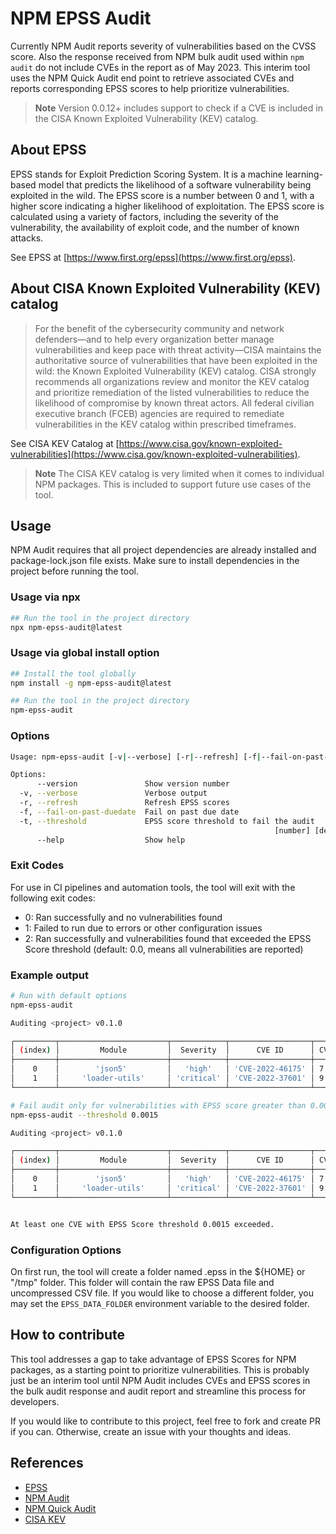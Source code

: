 # NPM EPSS Audit

Currently NPM Audit reports severity of vulnerabilities based on the CVSS score. Also the response received from NPM bulk audit used within `npm audit` do not include CVEs in the report as of May 2023. This interim tool uses the NPM Quick Audit end point to retrieve associated CVEs and reports corresponding EPSS scores to help prioritize vulnerabilities.

> **Note**
> Version 0.0.12+ includes support to check if a CVE is included in the CISA Known Exploited Vulnerability (KEV) catalog.

## About EPSS

EPSS stands for Exploit Prediction Scoring System. It is a machine learning-based model that predicts the likelihood of a software vulnerability being exploited in the wild. The EPSS score is a number between 0 and 1, with a higher score indicating a higher likelihood of exploitation. The EPSS score is calculated using a variety of factors, including the severity of the vulnerability, the availability of exploit code, and the number of known attacks.

See EPSS at [https://www.first.org/epss](https://www.first.org/epss).

## About CISA Known Exploited Vulnerability (KEV) catalog

> For the benefit of the cybersecurity community and network defenders—and to help every organization better manage vulnerabilities and keep pace with threat activity—CISA maintains the authoritative source of vulnerabilities that have been exploited in the wild: the Known Exploited Vulnerability (KEV) catalog. CISA strongly recommends all organizations review and monitor the KEV catalog and prioritize remediation of the listed vulnerabilities to reduce the likelihood of compromise by known threat actors. All federal civilian executive branch (FCEB) agencies are required to remediate vulnerabilities in the KEV catalog within prescribed timeframes.

See CISA KEV Catalog at [https://www.cisa.gov/known-exploited-vulnerabilities](https://www.cisa.gov/known-exploited-vulnerabilities).

> **Note**
> The CISA KEV catalog is very limited when it comes to individual NPM packages. This is included to support future use cases of the tool.

## Usage

NPM Audit requires that all project dependencies are already installed and package-lock.json file exists.
Make sure to install dependencies in the project before running the tool.

### Usage via npx

```bash
## Run the tool in the project directory
npx npm-epss-audit@latest
```

### Usage via global install option

```bash
## Install the tool globally
npm install -g npm-epss-audit@latest

## Run the tool in the project directory
npm-epss-audit
```

### Options

```bash
Usage: npm-epss-audit [-v|--verbose] [-r|--refresh] [-f|--fail-on-past-duedate] [-t|--threshold]

Options:
      --version               Show version number                      [boolean]
  -v, --verbose               Verbose output
  -r, --refresh               Refresh EPSS scores
  -f, --fail-on-past-duedate  Fail on past due date
  -t, --threshold             EPSS score threshold to fail the audit
                                                           [number] [default: 0]
      --help                  Show help                                [boolean]

```

### Exit Codes

For use in CI pipelines and automation tools, the tool will exit with the following exit codes:

- 0: Ran successfully and no vulnerabilities found
- 1: Failed to run due to errors or other configuration issues
- 2: Ran successfully and vulnerabilities found that exceeded the EPSS Score threshold (default: 0.0, means all vulnerabilities are reported)

### Example output

```bash
# Run with default options
npm-epss-audit

Auditing <project> v0.1.0

┌─────────┬────────────────────────┬────────────┬──────────────────┬──────┬────────────────┬───────────┬──────────┐
│ (index) │         Module         │  Severity  │      CVE ID      │ CVSS │ EPSS Score (%) │ CISA KEV? │ Due Date │
├─────────┼────────────────────────┼────────────┼──────────────────┼──────┼────────────────┼───────────┼──────────┤
│    0    │        'json5'         │   'high'   │ 'CVE-2022-46175' │ 7.1  │     0.225      │   'No'    │    ''    │
│    1    │     'loader-utils'     │ 'critical' │ 'CVE-2022-37601' │ 9.8  │     0.163      │   'No'    │    ''    │
└─────────┴────────────────────────┴────────────┴──────────────────┴──────┴────────────────┴───────────┴──────────┘

# Fail audit only for vulnerabilities with EPSS score greater than 0.0015 (0.15%)
npm-epss-audit --threshold 0.0015

Auditing <project> v0.1.0

┌─────────┬────────────────────────┬────────────┬──────────────────┬──────┬────────────────┬───────────┬──────────┐
│ (index) │         Module         │  Severity  │      CVE ID      │ CVSS │ EPSS Score (%) │ CISA KEV? │ Due Date │
├─────────┼────────────────────────┼────────────┼──────────────────┼──────┼────────────────┼───────────┼──────────┤
│    0    │        'json5'         │   'high'   │ 'CVE-2022-46175' │ 7.1  │     0.225      │   'No'    │    ''    │
│    1    │     'loader-utils'     │ 'critical' │ 'CVE-2022-37601' │ 9.8  │     0.163      │   'No'    │    ''    │
└─────────┴────────────────────────┴────────────┴──────────────────┴──────┴────────────────┴───────────┴──────────┘


At least one CVE with EPSS Score threshold 0.0015 exceeded.

```

### Configuration Options

On first run, the tool will create a folder named .epss in the ${HOME} or "/tmp" folder. This folder will contain the raw EPSS Data file and uncompressed CSV file.
If you would like to choose a different folder, you may set the `EPSS_DATA_FOLDER` environment variable to the desired folder.

## How to contribute

This tool addresses a gap to take advantage of EPSS Scores for NPM packages, as a starting point to prioritize vulnerabilities.
This is probably just be an interim tool until NPM Audit includes CVEs and EPSS scores in the bulk audit response and audit report and
streamline this process for developers.

If you would like to contribute to this project, feel free to fork and create PR if you can.
Otherwise, create an issue with your thoughts and ideas.

## References

- [EPSS](https://www.first.org/epss/data_stats)
- [NPM Audit](https://docs.npmjs.com/cli/v9/commands/npm-audit)
- [NPM Quick Audit](https://docs.npmjs.com/cli/v9/commands/npm-audit#quick-audit-endpoint)
- [CISA KEV](https://www.cisa.gov/known-exploited-vulnerabilities)
